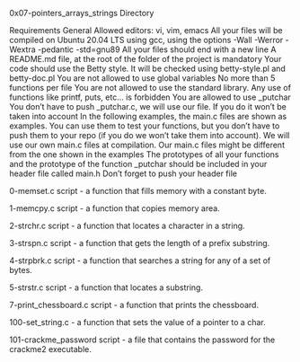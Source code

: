 0x07-pointers_arrays_strings Directory

Requirements
General
Allowed editors: vi, vim, emacs
All your files will be compiled on Ubuntu 20.04 LTS using gcc, using the options -Wall -Werror -Wextra -pedantic -std=gnu89
All your files should end with a new line
A README.md file, at the root of the folder of the project is mandatory
Your code should use the Betty style. It will be checked using betty-style.pl and betty-doc.pl
You are not allowed to use global variables
No more than 5 functions per file
You are not allowed to use the standard library. Any use of functions like printf, puts, etc… is forbidden
You are allowed to use _putchar
You don’t have to push _putchar.c, we will use our file. If you do it won’t be taken into account
In the following examples, the main.c files are shown as examples. You can use them to test your functions, but you don’t have to push them to your repo (if you do we won’t take them into account). We will use our own main.c files at compilation. Our main.c files might be different from the one shown in the examples
The prototypes of all your functions and the prototype of the function _putchar should be included in your header file called main.h
Don’t forget to push your header file



0-memset.c script - a function that fills memory with a constant byte.

1-memcpy.c script - a function that copies memory area.

2-strchr.c script -  a function that locates a character in a string.

3-strspn.c script -  a function that gets the length of a prefix substring.

4-strpbrk.c script - a function that searches a string for any of a set of bytes.

5-strstr.c script -  a function that locates a substring.

7-print_chessboard.c script - a function that prints the chessboard.

100-set_string.c - a function that sets the value of a pointer to a char.

101-crackme_password script - a file that contains the password for the crackme2 executable.


